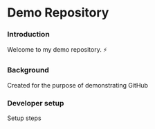 # Demo Repository

### Introduction
Welcome to my demo repository. :zap:

### Background
Created for the purpose of demonstrating GitHub

### Developer setup
Setup steps
